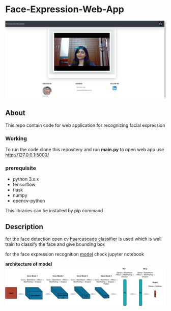 # Face-Expression-Web-App

![web app image](https://github.com/Bloodflake/Face-Expression-Web-App/blob/master/web_app.png)

## About
This repo contain code for web application for recognizing facial expression 

### Working 
To run the code clone this repositery and run **main.py**
to open web app use http://127.0.0.1:5000/ 

### prerequisite

* python 3.x.x
* tensorflow  
* flask 
* numpy 
* opencv-python 

This libraries can be installed by pip command 

## Description
for the face detection open cv [haarcascade classifier](https://docs.opencv.org/2.4/doc/tutorials/objdetect/cascade_classifier/cascade_classifier.html?highlight=haarcascade) is used which is well train to classify the face and give bounding box 

for the  face expression recognition [model](https://github.com/Bloodflake/Face-Expression-Web-App/blob/master/Facial_Expression_Training.ipynb)  check jupyter notebook

**architecture of model**
![model](https://github.com/Bloodflake/Face-Expression-Web-App/blob/master/model.png)


